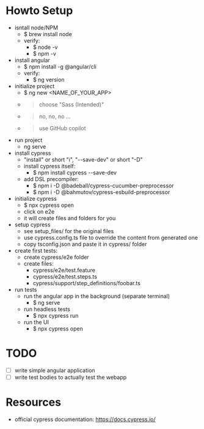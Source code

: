 
Howto Setup
===========================

* isntall node/NPM
    * $ brew install node
    * verify:
        * $ node -v
        * $ npm -v
* install angular
    * $ npm install -g @angular/cli
    * verify:
        * $ ng version
* initialize project
    * $ ng new <NAME_OF_YOUR_APP>
    * > choose "Sass (Intended)"
    * > no, no, no ...
    * > use GitHub copilot
* run project
    * ng serve
* install cypress
    * "install" or short "i", "--save-dev" or short "-D"
    * install cypress itself:
        * $ npm install cypress --save-dev
    * add DSL precompiler:
        * $ npm i -D @badeball/cypress-cucumber-preprocessor
        * $ npm i -D @bahmutov/cypress-esbuild-preprocessor
* initialize cypress
    * $ npx cypress open
    * click on e2e
    * it will create files and folders for you
* setup cypress
    * see setup_files/ for the original files
    * use cypress.config.ts file to override the content from generated one
    * copy tsconfig.json and paste it in cypress/ folder
* create first tests:
    * create cypress/e2e folder
    * create files:
        * cypress/e2e/test.feature
        * cypress/e2e/test.steps.ts
        * cypress/support/step_definitions/foobar.ts
* run tests
    * run the angular app in the background (separate terminal)
        * $ ng serve
    * run headless tests
        * $ npx cypress run
    * run the UI
        * $ npx cypress open


TODO
===========================
* [ ] write simple angular application
* [ ] write test bodies to actually test the webapp

Resources
===========================
* official cypress documentation: https://docs.cypress.io/
